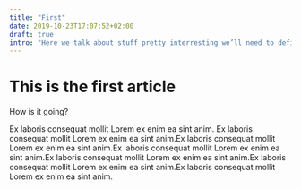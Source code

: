 ```yaml
---
title: "First"
date: 2019-10-23T17:07:52+02:00
draft: true
intro: "Here we talk about stuff pretty interresting we’ll need to define something at some point"
---
```


# This is the first article

How is it going?

Ex laboris consequat mollit Lorem ex enim ea sint anim. Ex laboris consequat mollit Lorem ex enim ea sint anim.Ex laboris consequat mollit Lorem ex enim ea sint anim.Ex laboris consequat mollit Lorem ex enim ea sint anim.Ex laboris consequat mollit Lorem ex enim ea sint anim.Ex laboris consequat mollit Lorem ex enim ea sint anim.Ex laboris consequat mollit Lorem ex enim ea sint anim.